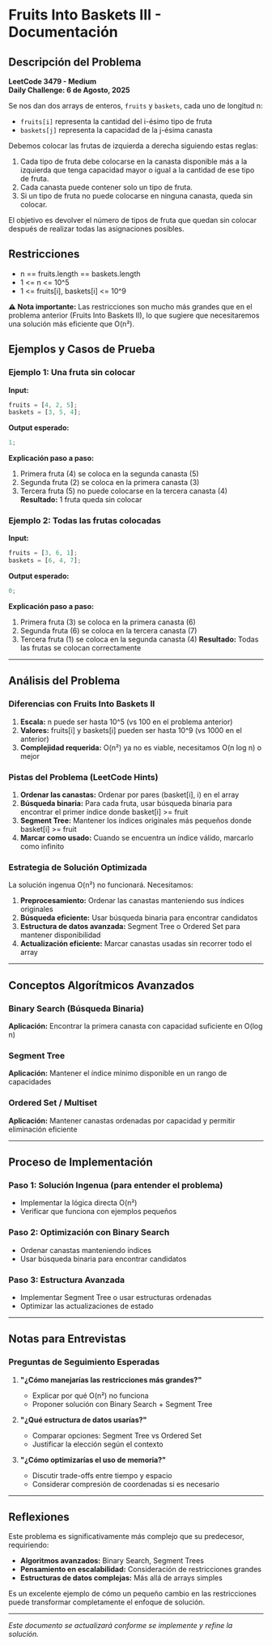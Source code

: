 # Fruits Into Baskets III - Documentación

## Descripción del Problema

**LeetCode 3479 - Medium**  
**Daily Challenge: 6 de Agosto, 2025**

Se nos dan dos arrays de enteros, `fruits` y `baskets`, cada uno de longitud n:

- `fruits[i]` representa la cantidad del i-ésimo tipo de fruta
- `baskets[j]` representa la capacidad de la j-ésima canasta

Debemos colocar las frutas de izquierda a derecha siguiendo estas reglas:

1. Cada tipo de fruta debe colocarse en la canasta disponible más a la izquierda que tenga capacidad mayor o igual a la cantidad de ese tipo de fruta.
2. Cada canasta puede contener solo un tipo de fruta.
3. Si un tipo de fruta no puede colocarse en ninguna canasta, queda sin colocar.

El objetivo es devolver el número de tipos de fruta que quedan sin colocar después de realizar todas las asignaciones posibles.

## Restricciones

- n == fruits.length == baskets.length
- 1 <= n <= 10^5
- 1 <= fruits[i], baskets[i] <= 10^9

**⚠️ Nota importante:** Las restricciones son mucho más grandes que en el problema anterior (Fruits Into Baskets II), lo que sugiere que necesitaremos una solución más eficiente que O(n²).

## Ejemplos y Casos de Prueba

### Ejemplo 1: Una fruta sin colocar

**Input:**

```typescript
fruits = [4, 2, 5];
baskets = [3, 5, 4];
```

**Output esperado:**

```typescript
1;
```

**Explicación paso a paso:**

1. Primera fruta (4) se coloca en la segunda canasta (5)
2. Segunda fruta (2) se coloca en la primera canasta (3)
3. Tercera fruta (5) no puede colocarse en la tercera canasta (4)
   **Resultado:** 1 fruta queda sin colocar

### Ejemplo 2: Todas las frutas colocadas

**Input:**

```typescript
fruits = [3, 6, 1];
baskets = [6, 4, 7];
```

**Output esperado:**

```typescript
0;
```

**Explicación paso a paso:**

1. Primera fruta (3) se coloca en la primera canasta (6)
2. Segunda fruta (6) se coloca en la tercera canasta (7)
3. Tercera fruta (1) se coloca en la segunda canasta (4)
   **Resultado:** Todas las frutas se colocan correctamente

---

## Análisis del Problema

### Diferencias con Fruits Into Baskets II

1. **Escala:** n puede ser hasta 10^5 (vs 100 en el problema anterior)
2. **Valores:** fruits[i] y baskets[i] pueden ser hasta 10^9 (vs 1000 en el anterior)
3. **Complejidad requerida:** O(n²) ya no es viable, necesitamos O(n log n) o mejor

### Pistas del Problema (LeetCode Hints)

1. **Ordenar las canastas:** Ordenar por pares (basket[i], i) en el array
2. **Búsqueda binaria:** Para cada fruta, usar búsqueda binaria para encontrar el primer índice donde basket[i] >= fruit
3. **Segment Tree:** Mantener los índices originales más pequeños donde basket[i] >= fruit
4. **Marcar como usado:** Cuando se encuentra un índice válido, marcarlo como infinito

### Estrategia de Solución Optimizada

La solución ingenua O(n²) no funcionará. Necesitamos:

1. **Preprocesamiento:** Ordenar las canastas manteniendo sus índices originales
2. **Búsqueda eficiente:** Usar búsqueda binaria para encontrar candidatos
3. **Estructura de datos avanzada:** Segment Tree o Ordered Set para mantener disponibilidad
4. **Actualización eficiente:** Marcar canastas usadas sin recorrer todo el array

---

## Conceptos Algorítmicos Avanzados

### Binary Search (Búsqueda Binaria)

**Aplicación:** Encontrar la primera canasta con capacidad suficiente en O(log n)

### Segment Tree

**Aplicación:** Mantener el índice mínimo disponible en un rango de capacidades

### Ordered Set / Multiset

**Aplicación:** Mantener canastas ordenadas por capacidad y permitir eliminación eficiente

---

## Proceso de Implementación

### Paso 1: Solución Ingenua (para entender el problema)

- Implementar la lógica directa O(n²)
- Verificar que funciona con ejemplos pequeños

### Paso 2: Optimización con Binary Search

- Ordenar canastas manteniendo índices
- Usar búsqueda binaria para encontrar candidatos

### Paso 3: Estructura Avanzada

- Implementar Segment Tree o usar estructuras ordenadas
- Optimizar las actualizaciones de estado

---

## Notas para Entrevistas

### Preguntas de Seguimiento Esperadas

1. **"¿Cómo manejarías las restricciones más grandes?"**

   - Explicar por qué O(n²) no funciona
   - Proponer solución con Binary Search + Segment Tree

2. **"¿Qué estructura de datos usarías?"**

   - Comparar opciones: Segment Tree vs Ordered Set
   - Justificar la elección según el contexto

3. **"¿Cómo optimizarías el uso de memoria?"**
   - Discutir trade-offs entre tiempo y espacio
   - Considerar compresión de coordenadas si es necesario

---

## Reflexiones

Este problema es significativamente más complejo que su predecesor, requiriendo:

- **Algoritmos avanzados:** Binary Search, Segment Trees
- **Pensamiento en escalabilidad:** Consideración de restricciones grandes
- **Estructuras de datos complejas:** Más allá de arrays simples

Es un excelente ejemplo de cómo un pequeño cambio en las restricciones puede transformar completamente el enfoque de solución.

---

_Este documento se actualizará conforme se implemente y refine la solución._
